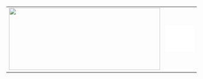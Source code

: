 <table>
    <td align="center">
  <img src="https://github-readme-stats.vercel.app/api?username=Obsidian99&show_icons=true&theme=tokyonight"
       width="400" height="165">
</td>
   <td align="center">
   <img alt="" width="400" src="https://raw.githubusercontent.com/Obsidian99/Obsidian99/main/metrics.plugin.stargazers.worldmap.svg" alt=""></img>
</td>
